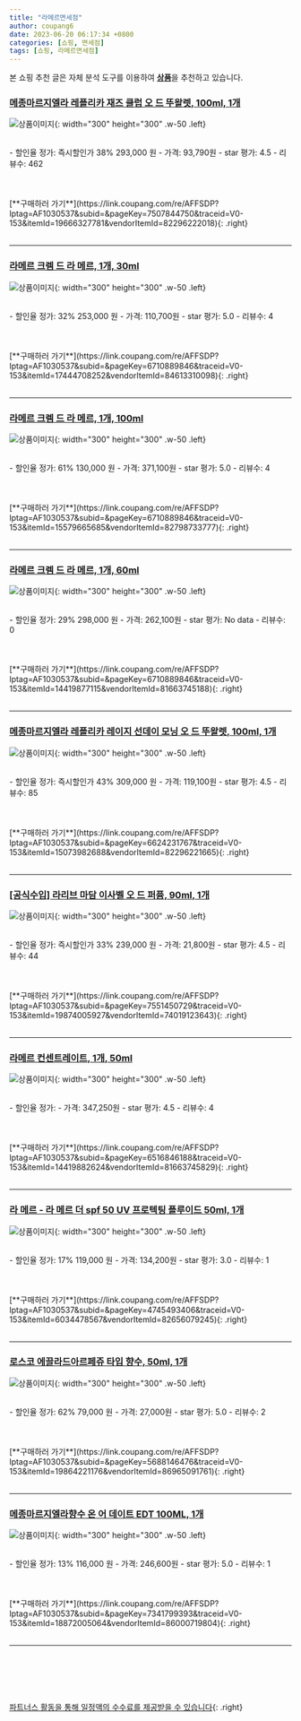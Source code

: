 ```yaml
---
title: "라메르면세점"
author: coupang6
date: 2023-06-20 06:17:34 +0800
categories: [쇼핑, 면세점]
tags: [쇼핑, 라메르면세점]
---
```


본 쇼핑 추천 글은 자체 분석 도구를 이용하여 [**상품**](https://link.coupang.com/a/bao1ui)을 추천하고 있습니다.

### [메종마르지엘라 레플리카 재즈 클럽 오 드 뚜왈렛, 100ml, 1개](https://link.coupang.com/re/AFFSDP?lptag=AF1030537&subid=&pageKey=7507844750&traceid=V0-153&itemId=19666327781&vendorItemId=82296222018)

![상품이미지](https://thumbnail6.coupangcdn.com/thumbnails/remote/230x230ex/image/vendor_inventory/8c88/561d2e76d082d5a25039b4fa355c489151e4cf7851c0377318e3cf0e8f40.jpg){: width="300" height="300" .w-50 .left}


<br>
- 할인율 정가: 즉시할인가 38%  293,000   원
- 가격: 93,790원
- star 평가: 4.5
- 리뷰수: 462
<br>
<br>
<br>
<br>
[**구매하러 가기**](https://link.coupang.com/re/AFFSDP?lptag=AF1030537&subid=&pageKey=7507844750&traceid=V0-153&itemId=19666327781&vendorItemId=82296222018){: .right}
<br>
<br>

---

### [라메르 크렘 드 라 메르, 1개, 30ml](https://link.coupang.com/re/AFFSDP?lptag=AF1030537&subid=&pageKey=6710889846&traceid=V0-153&itemId=17444708252&vendorItemId=84613310098)

![상품이미지](https://thumbnail8.coupangcdn.com/thumbnails/remote/230x230ex/image/vendor_inventory/35a8/d6a00cb4d9ba275943844a153a778627799846a3e562cd3f46cd8d4ade45.JPG){: width="300" height="300" .w-50 .left}


<br>
- 할인율 정가: 32%  253,000   원
- 가격: 110,700원
- star 평가: 5.0
- 리뷰수: 4
<br>
<br>
<br>
<br>
[**구매하러 가기**](https://link.coupang.com/re/AFFSDP?lptag=AF1030537&subid=&pageKey=6710889846&traceid=V0-153&itemId=17444708252&vendorItemId=84613310098){: .right}
<br>
<br>

---

### [라메르 크렘 드 라 메르, 1개, 100ml](https://link.coupang.com/re/AFFSDP?lptag=AF1030537&subid=&pageKey=6710889846&traceid=V0-153&itemId=15579665685&vendorItemId=82798733777)

![상품이미지](https://thumbnail6.coupangcdn.com/thumbnails/remote/230x230ex/image/vendor_inventory/8e16/83efe6101f2c12712a17b7c20b136071d7568ff23ec21f73e70216ee81bc.jpg){: width="300" height="300" .w-50 .left}


<br>
- 할인율 정가: 61%  130,000   원
- 가격: 371,100원
- star 평가: 5.0
- 리뷰수: 4
<br>
<br>
<br>
<br>
[**구매하러 가기**](https://link.coupang.com/re/AFFSDP?lptag=AF1030537&subid=&pageKey=6710889846&traceid=V0-153&itemId=15579665685&vendorItemId=82798733777){: .right}
<br>
<br>

---

### [라메르 크렘 드 라 메르, 1개, 60ml](https://link.coupang.com/re/AFFSDP?lptag=AF1030537&subid=&pageKey=6710889846&traceid=V0-153&itemId=14419877115&vendorItemId=81663745188)

![상품이미지](https://thumbnail7.coupangcdn.com/thumbnails/remote/230x230ex/image/vendor_inventory/c964/590c02e89c9fb8a74d5a4f26318fd7b6833a80c0fb3daf111baa9c13287c.png){: width="300" height="300" .w-50 .left}


<br>
- 할인율 정가: 29%  298,000   원
- 가격: 262,100원
- star 평가: No data
- 리뷰수: 0
<br>
<br>
<br>
<br>
[**구매하러 가기**](https://link.coupang.com/re/AFFSDP?lptag=AF1030537&subid=&pageKey=6710889846&traceid=V0-153&itemId=14419877115&vendorItemId=81663745188){: .right}
<br>
<br>

---

### [메종마르지엘라 레플리카 레이지 선데이 모닝 오 드 뚜왈렛, 100ml, 1개](https://link.coupang.com/re/AFFSDP?lptag=AF1030537&subid=&pageKey=6624231767&traceid=V0-153&itemId=15073982688&vendorItemId=82296221665)

![상품이미지](https://thumbnail8.coupangcdn.com/thumbnails/remote/230x230ex/image/vendor_inventory/f8ac/749e2c821ada1ce0365df19f9a022cd672ebbda64dda3318dfa8a9b005b1.jpg){: width="300" height="300" .w-50 .left}


<br>
- 할인율 정가: 즉시할인가 43%  309,000   원
- 가격: 119,100원
- star 평가: 4.5
- 리뷰수: 85
<br>
<br>
<br>
<br>
[**구매하러 가기**](https://link.coupang.com/re/AFFSDP?lptag=AF1030537&subid=&pageKey=6624231767&traceid=V0-153&itemId=15073982688&vendorItemId=82296221665){: .right}
<br>
<br>

---

### [[공식수입] 라리브 마담 이사벨 오 드 퍼퓸, 90ml, 1개](https://link.coupang.com/re/AFFSDP?lptag=AF1030537&subid=&pageKey=7551450729&traceid=V0-153&itemId=19874005927&vendorItemId=74019123643)

![상품이미지](https://thumbnail10.coupangcdn.com/thumbnails/remote/230x230ex/image/vendor_inventory/e003/3482a58b0e69bcef755dc89852d2218eeae4195283dd1e77e9023a0079e5.jpg){: width="300" height="300" .w-50 .left}


<br>
- 할인율 정가: 즉시할인가 33%  239,000   원
- 가격: 21,800원
- star 평가: 4.5
- 리뷰수: 44
<br>
<br>
<br>
<br>
[**구매하러 가기**](https://link.coupang.com/re/AFFSDP?lptag=AF1030537&subid=&pageKey=7551450729&traceid=V0-153&itemId=19874005927&vendorItemId=74019123643){: .right}
<br>
<br>

---

### [라메르 컨센트레이트, 1개, 50ml](https://link.coupang.com/re/AFFSDP?lptag=AF1030537&subid=&pageKey=6516846188&traceid=V0-153&itemId=14419882624&vendorItemId=81663745829)

![상품이미지](https://thumbnail10.coupangcdn.com/thumbnails/remote/230x230ex/image/vendor_inventory/410a/8e6c129b6597e3c229d3eea621601b821e48d689bb600ac3d0a2ea0c36d7.jpg){: width="300" height="300" .w-50 .left}


<br>
- 할인율 정가: 
- 가격: 347,250원
- star 평가: 4.5
- 리뷰수: 4
<br>
<br>
<br>
<br>
[**구매하러 가기**](https://link.coupang.com/re/AFFSDP?lptag=AF1030537&subid=&pageKey=6516846188&traceid=V0-153&itemId=14419882624&vendorItemId=81663745829){: .right}
<br>
<br>

---

### [라 메르 - 라 메르 더 spf 50 UV 프로텍팅 플루이드 50ml, 1개](https://link.coupang.com/re/AFFSDP?lptag=AF1030537&subid=&pageKey=4745493406&traceid=V0-153&itemId=6034478567&vendorItemId=82656079245)

![상품이미지](https://thumbnail9.coupangcdn.com/thumbnails/remote/230x230ex/image/vendor_inventory/416d/ea9aeb64284b17914542a5fef46b7930178e4c9c265be8a38229c505a937.jpg){: width="300" height="300" .w-50 .left}


<br>
- 할인율 정가: 17%  119,000   원
- 가격: 134,200원
- star 평가: 3.0
- 리뷰수: 1
<br>
<br>
<br>
<br>
[**구매하러 가기**](https://link.coupang.com/re/AFFSDP?lptag=AF1030537&subid=&pageKey=4745493406&traceid=V0-153&itemId=6034478567&vendorItemId=82656079245){: .right}
<br>
<br>

---

### [로스코 에끌라드아르페쥬 타입 향수, 50ml, 1개](https://link.coupang.com/re/AFFSDP?lptag=AF1030537&subid=&pageKey=5688146476&traceid=V0-153&itemId=19864221176&vendorItemId=86965091761)

![상품이미지](https://thumbnail9.coupangcdn.com/thumbnails/remote/230x230ex/image/vendor_inventory/4d5a/bb118f7c82fde0ce9e8ad217a584aaa6d508f958d3cd9f286ecd07afa49f.jpg){: width="300" height="300" .w-50 .left}


<br>
- 할인율 정가: 62%  79,000   원
- 가격: 27,000원
- star 평가: 5.0
- 리뷰수: 2
<br>
<br>
<br>
<br>
[**구매하러 가기**](https://link.coupang.com/re/AFFSDP?lptag=AF1030537&subid=&pageKey=5688146476&traceid=V0-153&itemId=19864221176&vendorItemId=86965091761){: .right}
<br>
<br>

---

### [메종마르지엘라향수 온 어 데이트 EDT 100ML, 1개](https://link.coupang.com/re/AFFSDP?lptag=AF1030537&subid=&pageKey=7341799393&traceid=V0-153&itemId=18872005064&vendorItemId=86000719804)

![상품이미지](https://thumbnail7.coupangcdn.com/thumbnails/remote/230x230ex/image/vendor_inventory/2662/41e1dc3c4627fd03b3ea0fb75aecfe750836d14859bb977d1e5a278af11d.jpg){: width="300" height="300" .w-50 .left}


<br>
- 할인율 정가: 13%  116,000   원
- 가격: 246,600원
- star 평가: 5.0
- 리뷰수: 1
<br>
<br>
<br>
<br>
[**구매하러 가기**](https://link.coupang.com/re/AFFSDP?lptag=AF1030537&subid=&pageKey=7341799393&traceid=V0-153&itemId=18872005064&vendorItemId=86000719804){: .right}
<br>
<br>

---
<br><br><br><br><br> [파트너스 활동을 통해 일정액의 수수료를 제공받을 수 있습니다](https://link.coupang.com/a/bao1ui){: .right}